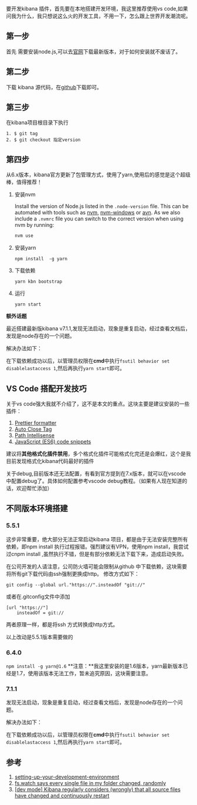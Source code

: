 要开发kibana 插件，首先要在本地搭建开发环境，我这里推荐使用vs code,如果问我为什么，我只想说这么火的开发工具，不用一下，怎么跟上世界开发潮流呢。

## 第一步

首先 需要安装node.js,可以去[官网](https://nodejs.org/en/)下载最新版本，对于如何安装就不废话了。

## 第二步

下载 kibana 源代码，在[github](https://github.com/elastic/kibana)下载即可。

## 第三步

在kibana项目根目录下执行

```
1. $ git tag
2. $ git checkout 指定version
```

## 第四步

从6.x版本，kibana官方更新了包管理方式，使用了yarn,使用后的感觉是这个超级棒，值得推荐！

1. 安装nvm

    Install the version of Node.js listed in the `.node-version` file. This can be automated with tools such as [nvm](https://github.com/creationix/nvm), [nvm-windows](https://github.com/coreybutler/nvm-windows) or [avn](https://github.com/wbyoung/avn). As we also include a `.nvmrc` file you can switch to the correct version when using nvm by running:

    ```bash
    nvm use
    ```
2. 安装yarn  

    ```npm install  -g yarn```
    
3. 下载依赖  

    ```yarn kbn bootstrap```
    
4. 运行

    ```yarn start```
    
    
**额外话题**

最近搭建最新版kibana v7.1.1,发现无法启动，现象是重复启动，经过查看文档后，发现是node存在的一个问题。

解决办法如下：

在下载依赖成功以后，以管理员权限在**cmd**中执行`fsutil behavior set disablelastaccess 1`,然后再执行`yarn start`即可。
    
    
## VS Code 搭配开发技巧

关于vs code强大我就不介绍了，这不是本文的重点。这块主要是建议安装的一些插件：

1. [Prettier formatter](https://marketplace.visualstudio.com/items?itemName=esbenp.prettier-vscode)
2. [Auto Close Tag](https://marketplace.visualstudio.com/items?itemName=formulahendry.auto-close-tag)
3. [Path Intellisense](https://marketplace.visualstudio.com/items?itemName=christian-kohler.path-intellisense)
4. [JavaScript (ES6) code snippets](https://marketplace.visualstudio.com/items?itemName=xabikos.JavaScriptSnippets)


建议将**其他格式化插件禁用**，多个格式化插件可能格式化完还是会爆红，这个是我目前发现格式化kibana代码最好的插件

关于debug,目前版本还无法配置，有看到官方提到在7.x版本，就可以在vscode 中配置debug了。具体如何配置参考vscode debug教程。（如果有人现在知道的话，欢迎帮忙添加）


## 不同版本环境搭建
### 5.5.1
这步非常重要，绝大部分无法正常启动kibana 项目，都是由于无法安装完整所有依赖，即npm install 执行过程报错。强烈建议有VPN，使用npm install，我尝试过cnpm install ,虽然执行不错，但是有部分依赖无法下载下来，造成启动失败。

在公司开发的人请注意，公司防火墙可能会限制从github 中下载依赖，这块需要将所有git下载代码由ssh强制更换成http。
修改方式如下：

```
git config --global url."https://".insteadOf "git://"
```

或者在.gitconfig文件中添加

```
[url "https://"]
    insteadOf = git://
```

两者原理一样，都是将ssh 方式转换成http方式。


以上改动是5.5.1版本需要做的

### 6.4.0
```npm install -g yarn@1.6```
**注意：**我这里安装的是1.6版本，yarn最新版本已经是1.7，使用该版本无法工作，暂未追究原因，这块需要注意。
### 7.1.1
发现无法启动，现象是重复启动，经过查看文档后，发现是node存在的一个问题。

解决办法如下：

在下载依赖成功以后，以管理员权限在**cmd**中执行`fsutil behavior set disablelastaccess 1`,然后再执行`yarn start`即可。

## 参考
1. [setting-up-your-development-environment](https://github.com/elastic/kibana/blob/master/CONTRIBUTING.md#setting-up-your-development-environment)
2. [fs.watch says every single file in my folder changed, randomly ](https://github.com/nodejs/node/issues/21643)
3. [[dev mode] Kibana regularly considers (wrongly) that all source files have changed and continuously restart](https://github.com/elastic/kibana/issues/22859)

